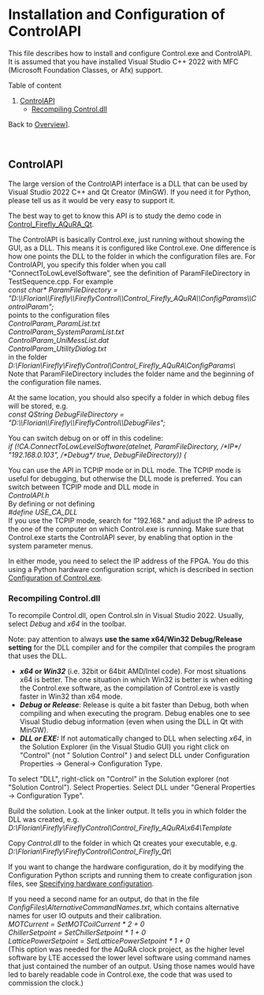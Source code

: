 # Installation and Configuration of ControlAPI

This file describes how to install and configure Control.exe and ControlAPI. It is assumed that you have installed Visual Studio C++ 2022 with MFC (Microsoft Foundation Classes, or Afx) support.

Table of content
1. [ControlAPI](#controlapi)
   - [Recompiling Control.dll](#recompiling-controldll)
 
Back to [Overview](../README.md)].

&nbsp;


## ControlAPI

The large version of the ControlAPI interface is a DLL that can be used by Visual Studio 2022 C++ and Qt Creator (MinGW). If you need it for Python, please tell us as it would be very easy to support it.

The best way to get to know this API is to study the demo code in [Control_Firefly_AQuRA_Qt](https://github.com/opticsfoundry/OpticsFoundry_Control_Qt).


The ControlAPI is basically Control.exe, just running without showing the GUI, as a DLL. This means it is configured like Control.exe. One difference is how one points the DLL to the folder in which the configuration files are. For ControlAPI, you specify this folder when you call "ConnectToLowLevelSoftware", see the definition of ParamFileDirectory in TestSequence.cpp. For example  
_const char\* ParamFileDirectory = "D:\\\\Florian\\\\Firefly\\\\FireflyControl\\\\Control_Firefly_AQuRA\\\\ConfigParams\\\\ControlParam";_  
points to the configuration files  
_ControlParam_ParamList.txt_  
_ControlParam_SystemParamList.txt_  
_ControlParam_UniMessList.dat_  
_ControlParam_UtilityDialog.txt_  
in the folder  
_D:\\Florian\\Firefly\\FireflyControl\\Control_Firefly_AQuRA\\ConfigParams\\_  
Note that ParamFileDirectory includes the folder name and the beginning of the configuration file names.

At the same location, you should also specify a folder in which debug files will be stored, e.g.  
_const QString DebugFileDirectory = "D:\\\\Florian\\\\Firefly\\\\FireflyControl\\\\DebugFiles";_  

You can switch debug on or off in this codeline:  
_if (!CA.ConnectToLowLevelSoftware(atelnet, ParamFileDirectory, /\*IP\*/ "192.168.0.103", /\*Debug\*/ true, DebugFileDirectory)) {_  


You can use the API in TCPIP mode or in DLL mode. The TCPIP mode is useful for debugging, but otherwise the DLL mode is preferred. You can switch between TCPIP mode and DLL mode in  
_ControlAPI.h_  
By defining or not defining  
_#define USE_CA_DLL_  
If you use the TCPIP mode, search for "192.168." and adjust the IP adress to the one of the computer on which Control.exe is running. Make sure that Control.exe starts the ControlAPI sever, by enabling that option in the system parameter menus.  

In either mode, you need to select the IP address of the FPGA. You do this using a Python hardware configuration script, which is described in section [Configuration of Control.exe](InstallationAndConfigurationOfControlEXE.md#configuration-of-controlexe).  

### Recompiling Control.dll

To recompile Control.dll, open Control.sln in Visual Studio 2022. Usually, select _Debug_ and _x64_ in the toolbar. 

Note: pay attention to always **use the same x64/Win32 Debug/Release setting** for the DLL compiler and for the compiler that compiles the program that uses the DLL.  
- **_x64_ or _Win32_** (i.e. 32bit or 64bit AMD/Intel code). For most situations x64 is better. The one situation in which Win32 is better is when editing the Control.exe software, as the compilation of Control.exe is vastly faster in Win32 than x64 mode.  
- **_Debug_ or _Release_**: Release is quite a bit faster than Debug, both when compiling and when executing the program. Debug enables one to see Visual Studio debug information (even when using the DLL in Qt with MinGW).  
- **_DLL or EXE:_** If not automatically changed to DLL when selecting _x64_, in the Solution Explorer (in the Visual Studio GUI) you right click on "Control" (not " Solution Control" ) and select DLL under Configuration Properties -> General-> Configuration Type.  


To select "DLL", right-click on "Control" in the Solution explorer (not "Solution Control"). Select Properties. Select DLL under "General Properties -> Configuration Type".  

Build the solution. Look at the linker output. It tells you in which folder the DLL was created, e.g.  
_D:\\Florian\\Firefly\\FireflyControl\\Control_Firefly_AQuRA\\x64\\Template_  

Copy _Control.dll_ to the folder in which Qt creates your executable, e.g.  
_D:\\Florian\\Firefly\\FireflyControl\\Control_Firefly_Qt\\_  

If you want to change the hardware configuration, do it by modifying the Configuration Python scripts and running them to create configuration json files, see [Specifying hardware configuration](#specifying-hardware-configuration).  

If you need a second name for an output, do that in the file _ConfigFiles\AlternativeCommandNames.txt_, which contains alternative names for user IO outputs and their calibration.  
_MOTCurrent = SetMOTCoilCurrent * 2 + 0_  
_ChillerSetpoint = SetChillerSetpoint * 1 + 0_  
_LatticePowerSetpoint = SetLatticePowerSetpoint * 1 + 0_  
(This option was needed for the AQuRA clock project, as the higher level software by LTE accessed the lower level software using command names that just contained the number of an output. Using those names would have led to barely readable code in Control.exe, the code that was used to commission the clock.)
